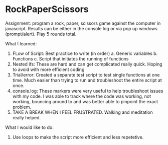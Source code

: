 # RockPaperScissors
Assignment: program a rock, paper, scissors game against the computer in javascript. 
Results can be either in the console log or via pop up windows (prompt/alert).
Play 5 rounds total.

What I learned:
1. FLow of Script: Best practice to write (in order)
    a. Generic variables
    b. Functions
    c. Script that initiates the running of functions
2. Nested ifs: These are hard and can get complicated really quick. Hoping to avoid with more efficient coding
3. Trial/error: Created a separate test script to test single functions at one time. Much easier than trying to run and troubleshoot the entire script at once.
4. console.log: These markers were very useful to help troubleshoot issues with my code. I was able to track where the code was working, not working, bouncing around to and was better able to pinpoint the exact problem.
5. TAKE A BREAK WHEN I FEEL FRUSTRATED. Walking and meditation really helped.

What I would like to do:
1. Use loops to make the script more efficient and less repetetive.